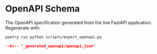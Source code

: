 # OpenAPI Schema

The OpenAPI specification generated from the live FastAPI application. Regenerate with:

```bash
poetry run python scripts/export_openapi.py
```

```json
--8<-- "_generated_openapi/openapi.json"
```
